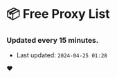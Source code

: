 # :package: Free Proxy List
### Updated every 15 minutes.

- Last updated: `2024-04-25 01:28`

:heart:
